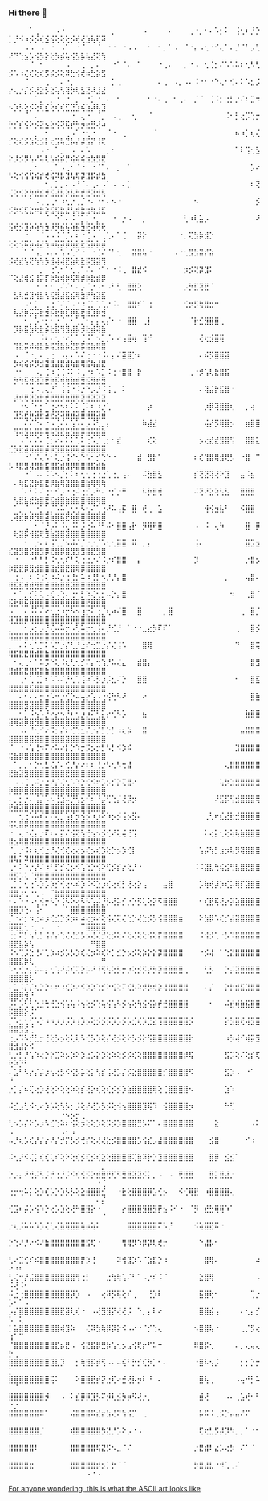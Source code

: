 ### Hi there 👋

<!--
**theuntamed839/theuntamed839** is a ✨ _special_ ✨ repository because its `README.md` (this file) appears on your GitHub profile.

Here are some ideas to get you started:

- 🔭 I’m currently working on ...
- 🌱 I’m currently learning ...
- 👯 I’m looking to collaborate on ...
- 🤔 I’m looking for help with ...
- 💬 Ask me about ...
- 📫 How to reach me: ...
- 😄 Pronouns: ...
- ⚡ Fun fact: ...
-->
⠀⠀⠀⠀⠁⢀⠀⠀⠀⠠⠐⠀⠀⠀⠀⠀⠀⠀⠀⠀⡀⠀⠀⠀⠀⠀⠠⠀⠀⠀⠀⠄⠀⠀⠀⢀⠐⡀⠂⠄⠡⡂⠅⠀⢨⢂⠆⡘⡑⡁⡘⠪⠰⡪⡪⢎⣪⢪⢕⢕⢕⡪⢞⢜⣱⢧⢏⠽
⠀⠀⠀⠠⠠⠀⠠⠀⠐⠀⠠⠁⠀⠐⠈⠀⠀⠈⠀⠐⠐⠀⠐⠠⠠⠀⠀⠂⠀⠂⡀⠁⠠⠀⠈⠐⡄⠠⢂⠐⠊⢄⠁⠄⡘⠈⠃⡠⢃⠜⠙⢑⣢⡡⢪⡳⡕⢕⡳⡮⢥⢪⣣⡧⢧⣜⢝⢳
⠀⠀⠀⠀⠈⠀⠂⠀⠀⠀⠀⠠⠀⠀⢀⠀⡀⠄⠀⠀⠐⠁⠈⠄⠀⠁⠀⠀⠀⠐⢀⠄⠀⠀⡀⠐⠠⠀⢂⢈⡂⠌⠡⠡⠥⠆⢂⠣⢃⡪⠡⠰⢌⢎⢕⢎⡫⡮⡪⢕⠽⣓⢪⢞⠶⣓⡵⣫
⠀⠀⠀⠈⠀⠀⠀⢀⠀⠀⠄⠐⡀⠀⠀⠀⠀⠀⠀⠀⡁⢀⠀⠀⠀⠀⠀⠀⠀⠄⢀⠀⠠⡀⠠⠄⠨⠐⠂⠐⠑⢄⠂⢊⠄⠅⠡⣂⡨⡔⢄⡐⡌⡪⢜⣕⡣⣕⢥⢣⢽⡳⢇⣣⣝⠼⣸⣜
⠀⠀⠀⠀⠀⠁⡀⠀⡀⠐⠀⠐⠀⡀⠀⠐⡁⠐⠀⠄⠀⠂⠀⠀⠀⠀⠀⠂⠐⠄⢀⠀⠂⢀⠄⠀⡈⠈⠀⢈⠨⡂⢐⡃⡐⠌⠆⣉⠲⠢⡱⡣⢕⡪⢕⢏⣎⢕⢎⢎⣋⣙⣱⢮⣱⡼⢧⣹
⠀⠀⠀⠈⠀⠄⠀⠀⠀⠀⠀⠀⠐⠀⢄⠐⠀⠈⡀⠀⠠⢀⠀⠀⢂⠀⠀⠈⠀⠀⠀⠀⠀⠀⠀⠀⠀⠀⠀⠀⠀⠀⠨⠂⡃⢔⡩⢑⡒⡓⡊⡎⢪⠕⡪⣝⣢⣕⢪⢝⢯⡞⢓⡲⣖⣛⢜⠴
⠀⠀⠀⠀⠀⡀⠀⠂⠀⠀⠀⢀⠠⠁⠐⢂⠐⠀⠀⠈⠐⠀⢀⠀⠀⠀⠀⠀⠈⠀⠀⠀⠀⠀⠀⠀⠀⠀⠀⠀⠀⠀⠀⠀⠦⠰⡁⢆⢌⡊⢕⢎⡪⣱⢕⣪⡇⢖⣩⢧⣙⡧⡜⡼⣫⡝⢸⢏
⠀⠀⠀⠀⠀⠀⠠⠐⠀⠁⡀⠀⠠⠀⠄⠡⠀⠀⠀⡀⠂⠀⠀⠀⠀⠀⠀⠀⠀⠀⠀⠀⠀⠀⠀⠀⠀⠀⠀⠀⠀⠀⠀⠀⠁⠇⢩⢂⣣⡕⡸⡪⡻⢣⠜⢥⢇⣣⢮⡮⡛⢮⢮⢮⣲⣳⣻⣟
⠀⠀⠀⠀⡀⠂⠀⠀⡀⠁⠠⢀⠂⠈⠐⠀⠐⠈⠁⠄⠀⡀⠀⠁⠀⠀⠀⠀⠀⠀⠀⠀⠀⠀⠀⠀⠀⠀⠀⠀⠀⠀⠀⠀⠀⠀⠀⡡⠔⠣⢕⢪⢪⢫⢮⡞⢞⢮⠽⡧⣹⢧⢯⡽⣹⡯⡾⣳
⠀⠀⠀⠀⠀⠀⠀⠂⡀⡁⡀⠄⠠⠘⠈⠄⢀⠄⠠⠁⠠⠀⠄⡁⠀⠀⠀⠀⠀⠀⠀⠀⠀⠀⠀⠀⠀⠀⠀⠀⠀⠀⠀⠀⠀⠀⠀⠆⢝⢌⢕⢪⡕⡳⣞⣮⡺⣫⣼⡧⡵⣧⣓⡞⣟⢽⣺⢧
⠀⠀⠀⠀⠁⠠⢀⢀⢀⠂⠰⢂⡐⢀⡈⠐⠄⠐⠂⠄⠢⠐⠀⠀⠀⠀⠀⠀⠀⠀⠀⠀⠀⠀⠀⠀⠢⠀⠀⠀⠀⠀⠀⠀⠀⠀⠀⠀⡪⡪⡳⢎⢏⣕⠶⡗⡵⣫⢯⣗⣜⢣⢾⣗⣲⢷⣸⣏
⠀⠀⠀⠀⠀⠀⠀⠈⠀⠑⠁⠄⠨⠈⡁⡁⠐⡀⠀⠀⠐⠀⡐⠠⠀⠀⡀⠀⠀⠀⠀⠀⠀⠀⢃⠰⢇⣥⡠⠀⠀⠀⠀⠀⠀⠀⠀⠀⠜⣫⢞⡪⣹⡵⢵⢳⣳⡸⡻⣮⢧⢵⣯⣳⣟⢵⢟⢗
⠀⠀⠀⠐⠀⠀⠈⠠⠠⠨⠈⡈⠄⠆⠐⢈⠠⠀⢀⢁⠄⠁⢈⠀⠀⡽⡕⠀⠀⠀⠀⠀⠀⠐⡀⢍⣳⡷⣺⡑⠀⠀⠀⠀⠀⠀⠀⠀⠀⢕⢕⢪⠯⡵⢼⣜⢳⠶⢯⡽⡾⢷⣗⣗⣫⡷⡷⡾
⠀⠀⠀⠁⠈⢠⡀⠠⡄⠄⢡⠠⢁⠊⠐⠀⠐⢈⠌⠈⠃⢂⠀⠀⣽⣿⢧⠐⠀⠀⠀⠀⠠⠐⢂⣻⣳⣽⡞⣵⠀⠀⠀⠀⠀⠀⠀⠀⠀⡪⢞⣞⢣⢝⢳⢳⡳⣺⢼⢼⣟⣵⢗⣗⡯⣻⣽⢻
⠀⠀⠀⠀⠀⠀⡀⠀⢐⢁⠂⠁⢂⢀⠁⠌⠄⠐⠁⠂⠐⠨⢀⠀⣿⣞⠪⠀⠀⠀⠀⠀⠀⠀⡲⡪⢝⡽⣹⠅⠀⠀⠀⠀⠀⠀⠀⠀⠀⠉⢕⣜⢾⣪⢸⡭⡏⡷⣳⢾⡷⢯⢿⡾⡷⣗⣾⡿
⠀⠀⠀⠀⠀⠐⠀⠂⠂⢀⠌⠌⠂⠄⡠⠈⡐⠠⠂⠠⠃⢃⠀⣿⣿⢕⠀⠀⠀⠀⠀⠀⠀⠀⡠⡳⣏⢽⣟⠈⠀⠀⠀⠀⠀⠀⠀⠀⠀⠀⣣⢧⣚⣹⢺⣧⢣⢯⣻⣼⣯⣮⢿⣳⡟⢳⣽⣯
⠀⠀⠀⠠⠂⡁⠀⢀⢐⠈⠌⡈⠠⠐⠰⢈⡁⢁⢁⡐⠨⠄⠀⣿⣿⠎⠁⢰⠀⠀⠀⠀⠀⠀⢊⡲⡫⢷⣿⣒⠒⠀⠀⠀⠀⠀⠀⠀⠀⠀⢧⣜⡷⡭⡭⣗⣺⡯⣗⡷⣏⡿⣯⣟⣾⣹⡷⣺
⠀⠀⠀⠂⡀⡡⠐⡂⠂⡐⠈⡀⠂⢁⡈⠂⡄⡄⢄⡌⠂⠐⠀⣿⣿⠀⢀⡇⠀⠀⠀⠀⠀⠀⠀⠈⡗⣊⣻⣿⣿⢀⠀⠀⠀⠀⠀⠀⠀⠀⡹⡧⣯⣳⢗⣗⡮⣗⣯⢻⣻⣼⡧⡺⣗⣾⢽⣷
⠀⠀⠀⠀⠁⠀⠨⠆⠄⢂⠐⠔⡁⠁⢈⠨⠁⠢⡁⡈⠄⠔⢠⣿⢶⠀⢹⠚⠀⠀⠀⠀⠀⠀⠀⠀⠀⢜⢖⣺⣿⢿⠀⠀⠀⠀⠀⠀⠀⠀⢹⣗⡭⠾⢾⣗⡷⢯⣹⣷⡷⣝⡯⡯⣯⣷⢿⣿
⠀⠠⠀⠈⠐⡀⠄⢀⢐⠀⠠⡄⠄⠡⠌⢐⠐⠐⠨⠄⡄⠌⣽⣿⡑⠆⠀⠀⠀⠀⠀⠀⠀⠀⠀⠀⠀⠄⠮⡫⣿⣿⣽⠀⠀⠀⠀⠀⠀⠀⡳⢮⢮⡮⡻⣺⣽⣻⣼⣟⣾⢷⣿⢿⣯⢷⣼⣟
⠀⠐⠂⠀⠀⠠⡀⢈⠰⢈⢈⠨⠅⠨⢀⠐⠆⠡⡁⠨⢐⠐⣿⣿⠀⡗⠀⠀⠀⠀⠀⠀⠀⠀⠀⢀⠐⡺⢡⢇⣗⣿⣯⠀⠀⠀⠀⠀⠀⠀⡳⢳⢯⣺⢽⣹⣟⡷⡯⢾⢷⣷⣾⣻⣯⣻⣞⣻
⠀⠀⠀⠀⢐⠠⢀⢄⡘⠁⢨⢨⠐⠨⡐⠑⡠⡘⠨⢨⢀⠀⠅⠀⠀⠀⠀⠀⠀⠀⠀⠀⠀⠀⠀⠀⠀⠄⢽⣬⡗⣯⣿⠐⠀⠀⠀⠀⠀⠀⡼⢞⢟⢽⣵⡗⢞⣟⣻⡻⣷⣿⢟⡽⣿⣽⣽⣽
⠀⠀⠐⠢⠈⠂⡂⠁⢐⠔⠢⠆⠅⠅⢈⠅⠆⠰⡐⢁⠀⠀⠀⠀⠀⠀⠀⡴⠀⠀⠀⠀⠀⠀⠀⠀⠀⠀⡰⡿⢽⣿⣿⢆⠀⠀⡀⢴⠀⠀⣹⣫⣞⡷⣽⣗⣽⣞⣝⢽⣿⣾⣽⣿⢾⣿⣽⣾
⠀⠀⠀⠌⠌⠑⠄⠐⠠⢈⠌⠄⢡⠡⠄⡠⠨⢃⡀⡄⠀⠀⠀⠀⠀⠀⠷⣼⣜⠀⠀⠀⠀⠀⠀⠀⠀⠀⢬⡜⡫⢿⣿⡢⠀⠀⣶⣿⣿⠀⢻⢽⣻⣧⡿⡧⢿⢯⣻⣟⣯⣻⣿⡿⣿⢯⣿⣷
⠀⠀⠠⠈⠄⠌⠄⢈⡂⠔⠄⠅⠅⢁⠅⢐⠡⡈⢀⡂⠂⣞⠀⠀⠀⠀⠀⢎⢕⠀⠀⠀⠀⠀⠀⠀⠀⡢⢔⣞⣞⣻⣿⢫⠀⠀⣿⣿⣅⣊⡳⣗⣽⢾⣽⣿⡾⡿⣻⣿⣯⡿⢷⣽⣿⣿⣿⣿
⠀⠀⠀⠐⠁⠌⢄⠡⠂⢅⡐⢨⠊⢂⠑⠡⠂⡊⢑⠑⠐⠀⠀⠀⠀⣾⠀⣻⡗⠁⠀⠀⠀⠀⠀⠀⠆⢎⢹⣿⢿⣺⢟⡣⠀⠐⣿⠀⠉⡣⠸⣟⣻⢼⣻⣷⣯⣿⣯⣾⣻⡿⣿⣿⣿⣯⣾⣷
⠀⠀⠀⠐⠁⠠⠄⠨⠡⠢⡈⡂⠅⠆⢂⢂⢐⢐⣐⢁⢐⡀⢠⠄⠀⠀⠬⣳⣿⣣⠀⠀⠀⠀⠀⠀⡎⢝⣝⢽⢜⠕⣹⠀⠀⣤⠨⣦⠀⠀⠄⢷⣏⣝⡷⣯⣟⡿⣷⢿⣽⣿⣷⣿⣷⢿⢿⢷
⠀⠀⠈⠄⠃⠅⠌⢐⠂⠊⡠⠐⢐⠬⢐⡊⡠⠓⠄⠐⡊⡐⠛⠀⠀⠀⠧⡷⣿⢾⠀⠀⠀⠀⠀⠀⠬⢝⠜⣕⢵⢣⣣⠀⠀⣿⣿⣿⠀⠀⢣⣟⣧⣞⣳⣿⣟⣯⣾⣿⣷⣿⣯⣿⢿⣿⢿⣿
⠀⠁⡀⠈⡀⠐⡁⢁⡈⠡⠥⢁⢂⢂⠣⢂⠌⢁⢐⠜⠥⢠⡯⠀⣿⠀⢞⢀⠀⣡⠀⠀⠀⠀⠀⠀⠀⠀⢺⢪⣲⣧⠃⠀⠀⠪⣿⣿⠀⢀⢽⣞⡷⡾⣻⣿⣽⣷⣿⣯⣟⢷⣿⣿⣿⢿⣿⣿
⠀⠀⠀⢀⠀⠂⠈⡘⡠⠅⠨⢄⠨⠅⡨⢐⠥⠘⠃⠬⠂⣿⣿⢠⡗⠀⡻⢿⠟⣿⠀⠀⠀⠀⠀⠀⠠⠀⠨⠀⢄⠳⠀⠀⠀⠀⣿⠀⡿⠀⢗⣽⡯⢺⣯⢟⣻⣷⣽⣿⣽⣿⣿⣿⣿⣿⣿⣿
⠀⠀⠀⠂⠀⡐⠄⠆⢨⢁⡈⠢⠼⠌⡈⡐⡐⡈⠡⢂⢂⣿⣿⠀⠿⠀⡀⡄⠀⠀⠀⠀⠀⠀⠀⠀⢨⠄⠀⠀⠀⠀⠀⠀⠀⠀⣿⣩⣲⣎⣽⣻⣿⣫⣿⣻⡿⣟⣿⡿⣿⣻⣻⣻⣿⣟⣻⣿
⠀⠐⠀⠀⠐⠃⠃⡃⠨⢂⢂⠎⠃⢅⢐⣐⡐⠌⠨⡐⠎⣿⣿⠀⠀⡄⠀⠀⠀⠀⠀⠀⠀⠀⠀⠀⡹⠀⠀⠀⠀⠀⠀⠀⠀⠀⡐⣿⡢⡷⣟⣟⡿⣻⣺⣿⣿⣽⣞⣿⣟⣿⢿⡿⣿⣿⣿⣿
⠀⢐⠠⠀⠆⠨⢐⠅⠰⠬⡐⢐⢘⡂⠥⠰⢘⡃⠢⡘⡘⡄⣿⠀⠀⠀⠀⠀⠀⠀⠀⠀⠀⠀⠀⠀⠀⠀⠀⠀⠀⠀⡀⠀⠀⠀⢤⣿⠄⢿⣯⣯⢾⣾⣻⣿⣾⣿⣷⣿⣿⣽⣿⣿⣿⣿⣿⣿
⠀⠂⠁⡀⡊⠅⢅⠠⢎⠠⢑⠄⢐⠂⡃⠱⢌⢂⡂⠤⡑⡄⣿⠀⠀⠀⠀⠀⠀⠀⠀⠀⠀⠀⠀⠀⠀⠀⠀⠀⠀⠀⠀⠲⠀⠀⢀⣿⠈⣯⣗⢿⣯⢿⣿⣿⣿⣿⣿⢿⣿⣿⣿⣿⣟⣿⣿⣿
⠠⠀⠀⠄⠨⠅⠌⠔⢂⣐⠰⡒⠣⠢⢰⡒⠅⢐⡈⢆⠴⠌⣿⠀⠀⣿⠀⠀⠀⠀⡀⣿⠀⠀⠀⠀⠀⠀⠀⠀⠀⠀⠀⠀⠀⢀⠀⣿⡈⢽⣹⣷⡿⢿⣿⣿⣿⣿⣿⣿⣿⡿⣿⣿⣿⣿⣿⣿
⡀⠀⠀⠂⡠⡂⡠⡘⢌⠤⠥⡒⠠⢃⠥⡒⢂⢨⠄⡘⢊⡘⠀⠁⠐⠐⣀⣔⡳⠏⠏⠁⠀⠀⠀⠀⠀⠀⠀⠀⠀⠀⠀⠀⢀⠀⠀⣿⡪⢿⣽⡿⣿⢿⡿⣿⣿⣿⣿⣿⣿⣿⣿⣿⣿⣿⣿⣿
⡀⠀⠄⠅⢂⢁⡉⠅⠡⡉⡐⡌⢃⡘⣐⠎⢒⣉⡐⡌⢌⢨⠡⠀⠀⠀⣿⢿⠀⠀⠀⠀⠀⠀⠀⠀⠀⠀⠀⠀⠀⠀⠀⠀⠙⠀⠀⣿⢭⢿⣯⣟⣟⣿⣾⣿⣷⣿⣿⣿⣿⣿⣿⣿⣿⣿⣿⣿
⠀⠂⢄⢀⠂⠁⠥⡩⠑⢅⠨⢆⢃⢂⡊⠍⡄⢒⢱⡘⠥⢌⣄⠀⠀⣾⣿⡄⠀⠀⠀⠀⠀⠀⠀⠀⠀⠀⠀⠀⠀⠀⠀⠀⠀⠀⠀⣿⣻⣻⣾⣯⣟⣿⣯⣿⣷⣿⣿⣿⣿⣿⣿⣿⣿⣿⣿⣿
⠀⠀⢀⠂⢁⢈⡁⠆⠡⠡⠌⡘⢂⢁⢨⠴⠡⡣⡰⡨⣂⠌⡑⠀⠀⣿⣿⠀⠀⠀⠀⠀⠀⠀⠀⠀⠀⠀⠀⠀⠀⠀⠀⠀⠂⠀⠀⣿⣯⣿⣟⣿⣿⣯⣿⣿⣿⣿⣿⣿⣿⣿⣿⣿⣿⣿⣿⣿
⠀⠀⠄⠂⠄⠄⡒⣐⠡⠒⡐⢊⡑⠤⢤⡔⢡⠠⢐⢪⢓⠣⠜⠀⠀⠀⠔⠀⠀⠀⠀⠀⠀⠀⠀⠀⠀⠀⠀⠀⠀⠀⠀⠀⠀⠀⠀⣿⣷⣿⣿⣿⣻⣽⣿⣿⡿⣿⣿⣿⣿⣿⣿⣿⣿⣿⣿⣿
⠀⠀⠂⡁⠨⢢⠡⡘⠔⡔⠢⡘⠆⢂⡰⡰⠍⢃⡅⡔⢊⠣⡡⠀⠀⠀⣦⠀⠀⠀⠀⠀⠀⠀⠀⠀⠀⠀⠀⠀⠀⠀⠀⠀⠀⠀⣷⣿⣿⣽⢿⣽⡿⣿⣻⣿⣿⣿⣿⣿⣿⣿⣿⣿⣿⣿⣿⣿
⠀⠀⠠⠄⠘⢂⠊⠔⠩⡂⡌⠆⢊⢑⣂⡌⡐⡌⡃⡑⡃⠰⢆⡵⠀⠀⣿⠀⠀⠀⠀⠀⠀⠀⠀⠀⠀⠀⠀⠀⠀⠀⠀⠀⠀⣤⣿⣿⣿⣽⣿⣿⣿⣿⣽⣿⣿⣿⣿⣿⣽⣿⣿⣿⣿⣿⣿⣿
⠈⠀⠐⠠⢡⢘⠲⠍⠔⠥⠔⡇⡑⠱⡒⡩⡢⡒⡃⠣⡃⠪⡱⠮⠀⠀⠀⠀⠀⠀⠀⠀⠀⠀⠀⠀⠀⠀⠀⠀⠀⠀⠀⠀⣹⣿⣿⣿⣿⢭⣷⡿⣿⣿⣿⣿⣿⣿⣿⣿⣿⣿⣿⣿⣿⣿⣿⣿
⠀⠁⡀⡀⠂⡑⢂⣃⢌⡌⠄⢊⡘⡔⠔⠆⠆⢘⡐⠣⢂⠣⢒⣼⠀⠀⠀⠀⠀⠀⠀⠀⠀⠀⠀⠀⠀⠀⠀⠀⠀⠀⢄⣿⣿⣿⣿⣿⣿⣟⣷⣽⣻⣿⣿⣿⣿⣿⣿⣿⣟⣿⣿⣿⣿⣿⣿⣿
⠀⠠⠠⢈⢀⠬⡐⣐⠜⡌⢌⢂⠡⠱⡑⢎⠪⠖⡡⡢⡊⡕⢍⣿⠔⠀⠀⠀⠀⠀⠀⠀⠀⠀⠀⠀⠀⠀⠀⠀⠀⢥⡳⣱⣻⣿⣿⣿⣻⡷⣿⡿⣿⣿⣿⣿⣿⣿⣿⣿⣿⣿⣿⣿⣿⣿⣿⣿
⠄⡀⡂⡐⠄⢨⡌⠡⠢⢘⣱⠬⡙⢣⡢⠊⠆⠘⡬⢋⢑⡌⢜⡽⡲⠀⠀⠀⠀⠀⠀⠀⠀⠀⠀⠀⠀⠀⠀⠀⠜⣫⡯⢫⣺⣿⣿⣿⢿⣟⣾⣽⣿⢿⣿⣿⣿⣿⣿⣿⣿⣿⣿⣿⣿⣿⣿⣿
⠀⠀⢂⢐⠡⠥⠎⠍⠍⢍⡁⢡⡎⡲⢪⡪⠰⡰⠕⠱⡢⡪⢨⡢⣫⠄⠀⠀⠀⠀⠀⠀⠀⠀⠀⠀⠀⠀⢀⢃⠖⣎⣜⣗⣚⣿⣿⣿⣿⢯⢅⣿⡿⣿⣿⣿⣿⣿⣿⣿⣿⣿⣿⣿⣿⣿⣿⣿
⠐⠀⢄⠐⢌⡄⡐⠏⠆⠄⡍⠌⢪⢝⢣⢚⢢⠢⡪⢊⠜⢅⢬⢘⢩⠀⠀⠀⠀⠀⠀⠀⠀⠀⠀⠀⠀⠀⠅⢔⡅⢂⢕⢵⢧⣷⣿⣿⣿⣿⣢⢿⣿⣽⣿⣿⣿⣿⣿⣿⣿⣿⣿⣿⣿⣿⣿⣿
⠈⡀⡐⠨⠆⢆⢊⣐⡘⢌⢊⢎⢔⢔⡢⢎⡢⢎⡱⢕⡑⡢⡱⢊⡇⠀⠀⠀⠀⠀⠀⠀⠀⠀⠀⠀⠀⢡⡬⢳⡃⣰⡲⢧⡻⢽⣿⣿⣿⣿⢧⡅⠽⣿⣿⣿⣿⣿⣿⣿⣿⣿⣿⣿⣿⣿⣿⣿
⢀⠂⠅⠑⡐⡜⠌⠰⠃⡋⡊⢌⡢⠪⢡⢑⡑⢪⠕⢋⡪⡎⡔⢕⡘⠐⠀⠀⠀⠀⠀⠀⠀⠀⠀⠀⠨⠨⣽⣇⢓⢮⣪⢛⣧⣿⣟⣿⣿⣿⡯⡡⢅⠈⡻⣿⣿⣿⣿⣿⣿⣿⣿⣿⣿⣿⣿⣿
⢀⡁⡁⢂⢐⠡⡱⡡⡱⡊⢊⢔⠢⠮⡱⠨⠪⣑⡰⢎⢔⢎⡃⢜⢔⡕⢠⠀⠀⠀⣤⣿⠀⠀⠀⠀⠀⡡⢷⢞⡼⡱⢎⡥⢿⡏⣽⣿⣿⣿⣿⡰⢂⠐⢂⠠⠀⠉⣷⣿⣿⣿⣿⣿⣿⣿⣿⣿
⠂⠄⠑⠐⠠⢂⢪⡒⠣⡑⢨⠣⠕⢔⠣⠣⢡⡬⡘⡣⢜⡥⡊⡐⡑⡫⢅⢕⡝⠫⣿⣿⣿⠀⠀⠀⠀⠂⢎⣟⢯⢜⡔⡽⣵⣿⣿⣿⣿⣿⣿⡹⢑⠄⢨⠂⠀⠀⠀⠀⠁⣿⣿⣿⣿⣿⣿⣿
⡈⠐⠔⡂⠲⣐⠴⡰⢊⣊⡑⡪⡲⠆⠴⢔⡲⠔⢕⢪⢌⢍⢌⢑⡑⢜⣑⡪⡣⢪⣿⣿⣿⣶⠀⠀⠀⠕⣳⡿⠡⢎⡊⣼⣽⣿⣿⣿⣿⣿⢿⣏⢂⠐⡀⠠⠀⠀⠐⠀⠀⠀⠀⠉⣿⣿⣿⣿
⢐⡂⠍⡃⢢⢃⡃⢨⡜⡔⢑⢌⢜⣊⡣⡢⢜⢌⡚⢕⡪⢕⠌⢕⢌⢕⢕⢪⢕⡏⣿⣿⣿⣿⠀⠀⠀⠨⢺⡺⢁⠐⡣⠹⣯⣿⣿⣿⣿⣿⣟⣧⡵⢣⠀⠀⠀⠀⠀⠀⠀⠀⠀⠀⠀⠛⣿⣿
⠨⠢⢉⡨⣑⢘⠌⢁⡱⠴⡪⡡⡣⡱⢎⢌⡲⠵⢎⠕⡁⣊⡑⡢⡪⢕⡵⡕⡕⡽⣿⣿⣿⣿⠀⠀⠀⠐⡪⢼⠀⠁⢑⣝⣿⣿⣿⣿⣿⣿⣿⣏⡷⢇⠀⠀⠀⠀⠀⠀⠀⠀⠀⠀⠀⠀⠀⠛
⠡⢂⢊⡐⡄⡥⠤⡄⢂⢡⠜⡬⢎⢍⡕⡥⠜⠸⢫⢣⢕⡣⡒⡰⢕⡪⡫⡜⡳⡽⣾⣿⣿⣿⢀⠀⠀⠀⢃⡣⠀⠀⡑⡬⣽⣿⣿⣿⣿⣿⣿⣿⣿⡣⠀⠀⠀⠀⠀⠀⠀⠀⠀⠀⠀⠀⠀⠀
⠄⣁⠨⡌⡌⢆⡑⡑⠆⠖⠰⢎⡱⠔⠪⡱⡱⢑⡊⠕⢪⢕⠍⢎⡣⠵⡺⡳⢞⡵⢼⣿⣿⣿⣿⠀⠀⠀⠄⡌⠀⠀⡕⡗⣾⣯⣹⣿⣿⣿⣿⢿⢺⡘⠀⠀⠀⠀⠀⠀⠀⠀⠀⠀⠀⠀⠀⠀
⡨⠅⡡⢃⢃⢑⣘⢓⢚⣑⢪⢡⢥⠨⢢⢕⡪⢑⢥⢪⢡⠣⡪⢢⢕⢳⣪⢪⡵⡞⣚⣿⣿⣿⣿⠀⠀⠀⠀⠂⠀⠀⠬⣞⢾⣷⣯⣿⣿⡯⣿⣿⡕⡨⠁⠀⠀⠀⠀⠀⠀⠀⠀⠀⠀⠀⠀⠀
⡈⠡⣂⢂⢊⠡⡑⠰⠲⡰⡰⡨⡱⢰⡱⡢⢕⡪⡪⡪⡱⡡⡪⡡⣊⢎⡱⣙⣕⢹⣿⣿⣿⣿⣿⡪⠀⠀⠀⠀⠀⠀⡕⣳⣿⢞⢼⣻⣿⣿⣿⣻⣪⢈⠀⠀⠀⠀⠀⠀⠀⠀⠀⠀⠀⠀⠀⠀
⢐⡠⠩⠣⡚⣃⡒⢘⢕⡣⡢⢕⢅⢇⠣⢊⡣⡱⢕⡌⢜⡪⢕⠕⡣⡪⡕⢫⣿⣿⣿⣿⣿⣿⣿⡗⠀⠀⠀⠀⠀⠀⠰⡳⢼⠊⢾⡭⣻⣿⣺⣼⡕⠪⠀⠀⠀⠀⠀⠀⠀⠀⠀⠀⠀⠀⠀⠀
⢃⡐⡃⡘⢡⠱⢔⡑⡕⣉⠵⡢⡱⠕⡱⣐⡡⡕⡱⢕⠵⢕⡪⡪⢎⢕⣿⣿⣿⣿⣿⣿⣿⣿⡾⢯⠀⠀⠀⠀⠀⠀⣫⡩⢕⠌⢕⡎⢏⢗⠵⡙⠃⠀⠀⠀⠀⠀⠀⠀⠀⠀⠀⠀⠀⠀⠀⠀
⠄⣡⠃⠣⡔⡌⡬⡰⢢⢔⡣⠪⢪⡣⡥⢕⡅⢣⡎⢨⢜⡡⡌⡪⣕⣿⣿⣿⣿⣿⡊⣿⣿⣿⣿⠫⠀⠀⠀⠀⠀⠀⣫⡱⠠⠀⠐⠁⠀⠘⠀⠀⠀⠀⠀⠀⠀⠀⠀⠀⠀⠀⠀⠀⠀⠀⠀⠀
⡐⡁⡌⠦⢍⢔⡱⢜⢕⠕⢕⢕⠵⢕⡎⢜⡕⢎⢕⢎⡪⡪⡱⣵⣿⣿⣿⣿⢿⢕⢈⣿⣿⣿⣿⠢⠀⠀⠀⠀⠀⠀⣱⠱⠀⠀⠀⠀⠀⠀⠀⠀⠀⠀⠀⠀⠀⠀⠀⠀⠀⠀⠀⠀⠀⠀⠀⠀
⠬⣊⣠⢃⠪⢂⠔⡱⡡⢕⢣⡣⡂⡨⢕⡜⢜⡡⡣⡪⢕⢪⢢⣿⣿⣿⣹⢯⠹⠀⢪⣿⣿⣿⣿⡲⠀⠀⠀⠀⠀⠀⠓⢋⠀⠀⠀⠀⠀⠀⠀⠀⠀⠀⠀⠀⠀⠀⠀⠐⠢⡢⡒⢀⠀⠀⠀⠀
⢃⠢⡡⡌⠕⡡⡰⠣⣊⢑⠵⠆⢪⢕⡲⢕⢕⡱⢕⡩⡪⡱⣿⣿⣿⣛⡣⠍⠁⠄⣿⣿⣿⣿⣿⣿⠀⠀⠀⠀⣕⠀⠀⠀⠀⠀⠀⠠⠅⠠⠀⠀⠀⠀⠀⠀⠀⠀⠀⠠⠂⠰⠀⠀⠀⠀⠀⠀
⠤⡘⢆⡡⢎⡜⡌⡔⠜⡌⡚⡍⡣⡪⢚⡎⢕⢜⢜⣕⡪⣿⣿⣿⣿⡡⢪⣎⡠⣼⣿⣿⣿⣿⣿⣿⠀⠀⠀⣪⣿⠀⠀⠀⠀⠀⠊⠰⠀⠀⠀⠀⠀⠀⠀⠀⠀⠀⠀⠀⠀⠀⠀⠀⠀⠀⠀⠀
⠬⢂⡜⠪⢌⡅⢎⢎⢅⠎⢕⠕⢕⢎⡪⢏⡪⢎⣕⢕⣿⣿⣿⣿⢍⣷⠽⡗⡑⣹⣿⣿⣿⣿⣿⣿⠀⠀⠀⣿⡿⠀⣪⣪⠁⠀⠀⠀⠀⠀⠀⠀⠀⠀⠀⠀⠀⠀⠀⠀⠀⠀⠀⠀⠀⠀⠀⡀
⡑⡠⡄⠜⢚⡬⢣⡨⡚⢐⡘⡨⠪⢎⢪⡫⡕⣾⣿⢟⢏⠫⣻⣿⣽⣽⡪⡅⡀⠠⠀⠠⠀⢟⣿⣿⠀⠀⠀⣿⡅⣿⣼⡐⠀⠀⠀⠀⠀⠀⠀⠀⠀⠀⠀⠀⠀⠀⠀⠀⠀⠀⠀⠀⠀⠀⠐⢈
⢐⡒⢒⠥⡅⢕⡱⢎⡡⡑⡱⡣⡣⢕⣕⣾⣿⣿⣊⠀⠀⠐⣗⢕⣿⣿⣿⡿⣡⢊⡢⠀⠀⠪⢊⢿⣟⠀⠰⣿⣿⣿⣿⢄⠀⠀⠀⠀⠀⠀⠀⠀⠀⠀⠀⠀⠀⠀⠀⠀⠀⠀⠀⠀⠀⠀⠄⡌
⢊⣩⠆⡬⡡⢪⠱⡑⢔⡡⣱⢕⢜⠓⣿⣻⡕⠐⠀⠀⠀⠀⡔⣿⣿⣿⣻⣿⣻⡟⣢⠨⠊⠐⠀⠈⡻⠀⣞⣓⢿⢿⠱⠁⠀⠀⠀⠀⠀⠀⠀⠀⠀⠀⠀⠀⠀⠀⠀⠀⠀⠀⠀⠀⠀⠀⠀⠈
⡐⢆⡨⠥⠥⠱⡱⢌⢃⢌⣷⢿⣿⣿⢷⡶⢵⠅⠀⠀⠀⠀⠀⣿⣿⣿⣿⣿⣿⠍⠣⡘⠀⠀⠀⠀⠪⢵⣿⣟⠯⠐⠀⠀⠀⠀⠀⠀⠀⠀⠀⠀⠀⠀⠀⠀⠀⠀⠀⠀⠀⠀⠀⠀⠀⠀⠀⠀
⡑⢑⠜⡘⠔⠪⠜⣷⣿⣿⣿⣿⣿⣿⣿⣫⢏⠐⠀⠀⠀⠀⢻⢿⡻⠱⡿⡽⢇⢞⡒⠀⠀⠀⠀⠀⠀⠑⣼⡧⠂⠀⠀⠀⠀⠀⠀⠀⠀⠀⠀⠀⠀⠀⠀⠀⠀⠀⠀⠀⠀⠀⠀⠀⠀⠀⠀⠀
⢃⠔⣉⢊⠎⠮⣿⣿⣿⣿⣿⣿⣿⣿⡟⡱⢘⠀⠀⠀⠀⠽⢺⣹⡱⠡⠈⣱⣏⡑⠰⠀⠀⠀⠀⠀⠀⠀⣿⢿⠄⠀⠀⠀⠀⠀⠀⠀⠴⠔⠰⠆⠀⠀⠀⠀⠀⠀⠀⠀⠀⠀⠀⠀⠀⠀⠀⠀
⢃⢌⠒⡜⣬⣿⣿⣿⣿⣿⣿⣿⣿⢻⢐⡃⠀⠀⠀⣐⢳⢷⢡⠌⠃⠁⠠⡐⠎⠨⠈⠀⠀⠀⠀⠀⠀⣕⣿⢿⠀⠀⠀⠀⠀⠀⠀⠀⠠⠨⢜⠨⠂⠀⠀⠀⠀⠀⠀⠀⠀⠀⠀⠀⠀⠀⠀⠀
⠬⣐⢐⣿⣿⣿⣿⣿⣿⣿⣿⣿⡽⡱⠀⠠⠀⠀⢔⠽⡫⢯⢕⠎⢀⠀⠀⢘⡱⠇⠀⠀⠀⠀⠀⠀⠀⣯⣿⢗⠂⠀⠀⠀⠀⠀⠀⢉⡐⡡⠂⠁⠠⠀⠀⠀⠀⠀⠀⠀⠀⠀⠀⠀⠀⠀⠀⠀
⡠⡌⣿⣿⣿⣿⣿⣿⣿⣿⣟⣽⢇⢎⠐⠀⠠⢜⣻⣻⡝⢜⢜⡨⠀⠑⡀⡄⠇⠔⠀⠀⠀⠀⠀⠀⠀⣿⣿⣮⢠⠀⠀⠀⠀⠄⢂⡄⡊⠣⠀⢅⠀⠀⠀⠀⠀⠀⠀⠀⠀⠀⠀⠀⠀⠀⠀⠀
⡁⣥⣿⣿⣿⣿⣿⣿⣿⣿⢾⣹⠵⠀⠀⢌⠽⣳⢷⡿⡽⡕⠪⠠⠔⠐⠈⡊⢑⢄⠀⠀⠀⠀⠀⠀⠢⣿⣿⢧⠐⠀⠀⠀⠀⢀⡈⡫⢔⢰⠁⠉⠀⠀⠀⠀⠀⠀⠀⠀⠀⠀⠀⠀⠀⠀⠀⠀
⠈⣿⣿⣿⣿⣿⣿⣿⣿⣏⡦⣟⠠⠀⢪⣝⣯⡿⣛⡷⢡⢂⡢⣠⢪⢏⡖⠋⠥⠒⠀⠀⠀⠀⠀⠀⠿⣿⡯⢂⠀⠀⠀⠀⠄⡀⢄⢤⢄⡓⢀⠀⠀⠀⠀⠀⠀⠀⠀⠀⠀⠀⠀⠀⠀⠀⠀⠀
⣿⣿⣿⣿⣿⣿⣿⣿⣹⣇⡹⠀⠀⡂⢷⣻⡯⡾⢫⠠⠄⠤⢮⠃⡓⡊⢎⡳⡁⠂⠄⠀⠀⠀⠀⠀⠐⣿⠧⢢⡨⠀⠀⠀⠀⡂⡂⡑⡒⡁⠀⠀⠀⠀⠀⠀⠀⠀⠀⠀⠀⠀⠀⠀⠀⠀⠀⠀
⣿⣿⣿⣿⣿⣿⣿⣿⢭⠅⠀⠀⠀⠕⣿⣿⣟⡞⡝⣐⢏⠔⣚⢜⡧⡲⠇⠘⠀⠄⠀⠀⠀⠀⠀⠀⠀⣿⢧⢀⠀⠀⠀⠀⠠⢤⠚⡃⠥⠀⠈⠀⠀⠀⠀⠀⠀⠀⠀⠀⠀⠀⠀⠀⠀⠀⠀⠀
⣿⣿⣿⣿⣿⣿⣿⡺⠀⠀⠠⠀⠅⣎⡿⡿⣹⡣⠍⡺⢇⣪⡳⡶⠫⢜⡐⡀⠀⠀⠀⠀⠀⠀⠀⠀⠀⣾⢜⠀⠀⠀⠠⠄⢀⣡⢞⠂⠃⠐⡐⠀⠀⠀⠀⠀⠀⠀⠀⠀⠀⠀⠀⠀⠀⠀⠀⠀
⣿⣿⣿⣿⣿⣿⠿⠁⠀⠀⠀⠀⢬⣿⣿⣿⠯⣞⡖⣳⢜⠝⢳⢪⡉⠀⢀⠀⠀⠀⠀⠀⠀⠀⠀⠀⠀⡧⠯⠨⢀⡪⡑⡤⣤⠜⠍⠀⠀⠀⠀⠀⠀⠀⠀⠀⠀⠀⠀⠀⠀⠀⠀⠀⠀⠀⠀⠀
⣿⣿⣿⣿⣿⣿⡈⠀⠀⠀⠀⠀⢾⣿⣿⣿⣿⣿⡳⣝⡘⡡⠕⡠⠐⠠⠀⠀⠀⠀⠀⠀⠀⠀⠀⠀⠀⢏⢖⣃⡫⡼⡹⠳⡀⡀⠁⠐⠂⠀⠀⠀⠀⠀⠀⠀⠀⠀⠀⠀⠀⠀⠀⠀⠀⠀⠀⠀
⣿⣿⣿⣿⣿⠇⠀⠀⠀⠀⠀⠀⣿⣿⣿⣿⣿⢯⣝⡫⠢⣀⠈⠌⠀⠀⠀⠀⠀⠀⠀⠀⠀⠀⠀⠀⡐⣟⣾⠇⣔⡡⢔⡳⠀⠌⠁⠈⠀⠀⠀⠀⠀⠀⠀⠀⠀⠀⠀⠀⠀⠀⠀⠀⠀⠀⠀⠀
⣿⣿⣿⣿⣖⠀⠀⠀⠀⠀⠀⠀⣿⣿⣿⣿⣿⡾⡢⡁⡓⠈⠈⠀⠀⠀⠀⠀⠀⠀⠀⠀⠀⠀⠀⠀⡳⣿⣼⣇⠐⠺⢁⢀⠌⠀⠀⠀⠀⠀⠀⠀⠀⠀⠀⠀⠀⠀⠀⠀⠀⠀⠀⠀⠠⠐⠠⠀

[For anyone wondering, this is what the ASCII art looks like](https://github.com/user-attachments/assets/95e97aa7-dbca-4886-8a82-51dd591c396e)
